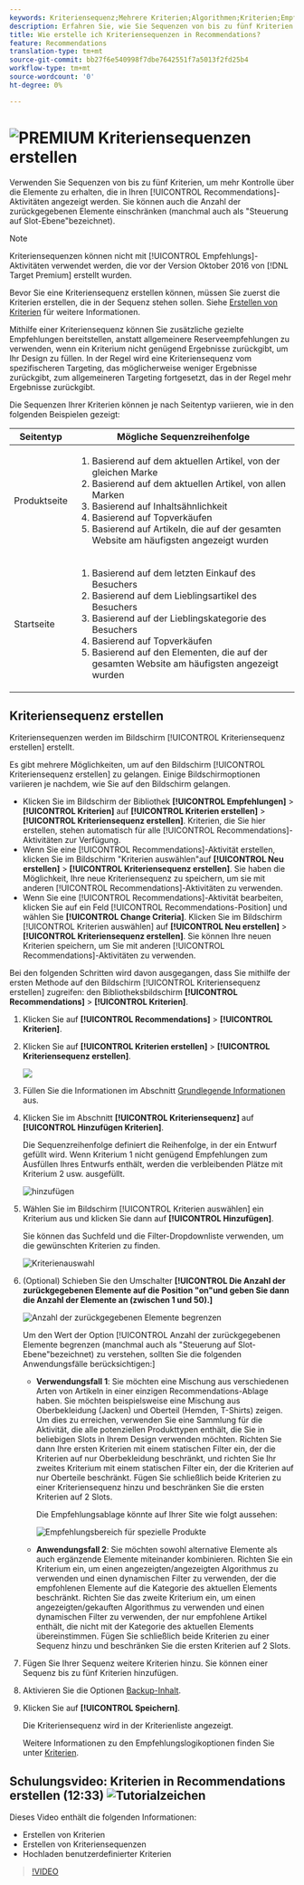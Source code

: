 ```yaml
---
keywords: Kriteriensequenz;Mehrere Kriterien;Algorithmen;Kriterien;Empfehlungskriterien;Sequenz;Anzahl der zurückgegebenen Elemente;Steuerung auf der Ebene des Slots;Steckplatz
description: Erfahren Sie, wie Sie Sequenzen von bis zu fünf Kriterien festlegen, um die Elemente, die in Ihren Adobe Target Recommendations-Aktivitäten angezeigt werden, besser zu kontrollieren.
title: Wie erstelle ich Kriteriensequenzen in Recommendations?
feature: Recommendations
translation-type: tm+mt
source-git-commit: bb27f6e540998f7dbe7642551f7a5013f2fd25b4
workflow-type: tm+mt
source-wordcount: '0'
ht-degree: 0%

---
```



# ![PREMIUM](/help/assets/premium.png) Kriteriensequenzen erstellen

Verwenden Sie Sequenzen von bis zu fünf Kriterien, um mehr Kontrolle über die Elemente zu erhalten, die in Ihren [!UICONTROL Recommendations]-Aktivitäten angezeigt werden. Sie können auch die Anzahl der zurückgegebenen Elemente einschränken (manchmal auch als &quot;Steuerung auf Slot-Ebene&quot;bezeichnet).

>[!NOTE]
>
>Kriteriensequenzen können nicht mit [!UICONTROL Empfehlungs]-Aktivitäten verwendet werden, die vor der Version Oktober 2016 von [!DNL Target Premium] erstellt wurden.

Bevor Sie eine Kriteriensequenz erstellen können, müssen Sie zuerst die Kriterien erstellen, die in der Sequenz stehen sollen. Siehe [Erstellen von Kriterien](/help/c-recommendations/c-algorithms/create-new-algorithm.md) für weitere Informationen.

Mithilfe einer Kriteriensequenz können Sie zusätzliche gezielte Empfehlungen bereitstellen, anstatt allgemeinere Reserveempfehlungen zu verwenden, wenn ein Kriterium nicht genügend Ergebnisse zurückgibt, um Ihr Design zu füllen. In der Regel wird eine Kriteriensequenz vom spezifischeren Targeting, das möglicherweise weniger Ergebnisse zurückgibt, zum allgemeineren Targeting fortgesetzt, das in der Regel mehr Ergebnisse zurückgibt.

Die Sequenzen Ihrer Kriterien können je nach Seitentyp variieren, wie in den folgenden Beispielen gezeigt:

| Seitentyp | Mögliche Sequenzreihenfolge |
| --- | --- |
| Produktseite | <ol><li>Basierend auf dem aktuellen Artikel, von der gleichen Marke</li><li>Basierend auf dem aktuellen Artikel, von allen Marken</li><li>Basierend auf Inhaltsähnlichkeit</li><li>Basierend auf Topverkäufen</li><li>Basierend auf Artikeln, die auf der gesamten Website am häufigsten angezeigt wurden</li></ol> |
| Startseite | <ol><li>Basierend auf dem letzten Einkauf des Besuchers </li><li>Basierend auf dem Lieblingsartikel des Besuchers</li><li>Basierend auf der Lieblingskategorie des Besuchers</li><li>Basierend auf Topverkäufen</li><li>Basierend auf den Elementen, die auf der gesamten Website am häufigsten angezeigt wurden</li></ol> |

## Kriteriensequenz erstellen

Kriteriensequenzen werden im Bildschirm [!UICONTROL Kriteriensequenz erstellen] erstellt.

Es gibt mehrere Möglichkeiten, um auf den Bildschirm [!UICONTROL Kriteriensequenz erstellen] zu gelangen. Einige Bildschirmoptionen variieren je nachdem, wie Sie auf den Bildschirm gelangen.

* Klicken Sie im Bildschirm der Bibliothek **[!UICONTROL Empfehlungen]** > **[!UICONTROL Kriterien]** auf **[!UICONTROL Kriterien erstellen]** > **[!UICONTROL Kriteriensequenz erstellen]**. Kriterien, die Sie hier erstellen, stehen automatisch für alle [!UICONTROL Recommendations]-Aktivitäten zur Verfügung.
* Wenn Sie eine [!UICONTROL Recommendations]-Aktivität erstellen, klicken Sie im Bildschirm &quot;Kriterien auswählen&quot;auf **[!UICONTROL Neu erstellen]** > **[!UICONTROL Kriteriensequenz erstellen]**. Sie haben die Möglichkeit, Ihre neue Kriteriensequenz zu speichern, um sie mit anderen [!UICONTROL Recommendations]-Aktivitäten zu verwenden.
* Wenn Sie eine [!UICONTROL Recommendations]-Aktivität bearbeiten, klicken Sie auf ein Feld [!UICONTROL Recommendations-Position] und wählen Sie **[!UICONTROL Change Criteria]**. Klicken Sie im Bildschirm [!UICONTROL Kriterien auswählen] auf **[!UICONTROL Neu erstellen]** > **[!UICONTROL Kriteriensequenz erstellen]**. Sie können Ihre neuen Kriterien speichern, um Sie mit anderen [!UICONTROL Recommendations]-Aktivitäten zu verwenden.

Bei den folgenden Schritten wird davon ausgegangen, dass Sie mithilfe der ersten Methode auf den Bildschirm [!UICONTROL Kriteriensequenz erstellen] zugreifen: den Bibliotheksbildschirm **[!UICONTROL Recommendations]** > **[!UICONTROL Kriterien]**.

1. Klicken Sie auf **[!UICONTROL Recommendations]** > **[!UICONTROL Kriterien]**.

1. Klicken Sie auf **[!UICONTROL Kriterien erstellen]** > **[!UICONTROL Kriteriensequenz erstellen]**.

   ![](assets/CreateCriteriaSequence.png)

1. Füllen Sie die Informationen im Abschnitt [Grundlegende Informationen](/help/c-recommendations/c-algorithms/create-new-algorithm.md#info) aus.

1. Klicken Sie im Abschnitt **[!UICONTROL Kriteriensequenz]** auf **[!UICONTROL Hinzufügen Kriterien]**.

   Die Sequenzreihenfolge definiert die Reihenfolge, in der ein Entwurf gefüllt wird. Wenn Kriterium 1 nicht genügend Empfehlungen zum Ausfüllen Ihres Entwurfs enthält, werden die verbleibenden Plätze mit Kriterium 2 usw. ausgefüllt.

   ![hinzufügen](/help/c-recommendations/c-algorithms/assets/add-criteria.png)

1. Wählen Sie im Bildschirm [!UICONTROL Kriterien auswählen] ein Kriterium aus und klicken Sie dann auf **[!UICONTROL Hinzufügen]**.

   Sie können das Suchfeld und die Filter-Dropdownliste verwenden, um die gewünschten Kriterien zu finden.

   ![Kriterienauswahl](/help/c-recommendations/c-algorithms/assets/select-criteria.png)

1. (Optional) Schieben Sie den Umschalter **[!UICONTROL Die Anzahl der zurückgegebenen Elemente auf die Position &quot;on&quot;und geben Sie dann die Anzahl der Elemente an (zwischen 1 und 50).]**

   ![Anzahl der zurückgegebenen Elemente begrenzen](/help/c-recommendations/c-algorithms/assets/limit-number.png)

   Um den Wert der Option [!UICONTROL Anzahl der zurückgegebenen Elemente begrenzen (manchmal auch als &quot;Steuerung auf Slot-Ebene&quot;bezeichnet) zu verstehen, sollten Sie die folgenden Anwendungsfälle berücksichtigen:]

   * **Verwendungsfall 1**: Sie möchten eine Mischung aus verschiedenen Arten von Artikeln in einer einzigen Recommendations-Ablage haben. Sie möchten beispielsweise eine Mischung aus Oberbekleidung (Jacken) und Oberteil (Hemden, T-Shirts) zeigen. Um dies zu erreichen, verwenden Sie eine Sammlung für die Aktivität, die alle potenziellen Produkttypen enthält, die Sie in beliebigen Slots in Ihrem Design verwenden möchten. Richten Sie dann Ihre ersten Kriterien mit einem statischen Filter ein, der die Kriterien auf nur Oberbekleidung beschränkt, und richten Sie Ihr zweites Kriterium mit einem statischen Filter ein, der die Kriterien auf nur Oberteile beschränkt. Fügen Sie schließlich beide Kriterien zu einer Kriteriensequenz hinzu und beschränken Sie die ersten Kriterien auf 2 Slots.

      Die Empfehlungsablage könnte auf Ihrer Site wie folgt aussehen:

      ![Empfehlungsbereich für spezielle Produkte](/help/c-recommendations/c-algorithms/assets/featured-products.png)

   * **Anwendungsfall 2**: Sie möchten sowohl alternative Elemente als auch ergänzende Elemente miteinander kombinieren. Richten Sie ein Kriterium ein, um einen angezeigten/angezeigten Algorithmus zu verwenden und einen dynamischen Filter zu verwenden, der die empfohlenen Elemente auf die Kategorie des aktuellen Elements beschränkt. Richten Sie das zweite Kriterium ein, um einen angezeigten/gekauften Algorithmus zu verwenden und einen dynamischen Filter zu verwenden, der nur empfohlene Artikel enthält, die nicht mit der Kategorie des aktuellen Elements übereinstimmen. Fügen Sie schließlich beide Kriterien zu einer Sequenz hinzu und beschränken Sie die ersten Kriterien auf 2 Slots.

1. Fügen Sie Ihrer Sequenz weitere Kriterien hinzu. Sie können einer Sequenz bis zu fünf Kriterien hinzufügen.

1. Aktivieren Sie die Optionen [Backup-Inhalt](/help/c-recommendations/c-algorithms/create-new-algorithm.md#content).

1. Klicken Sie auf **[!UICONTROL Speichern]**.

   Die Kriteriensequenz wird in der Kriterienliste angezeigt.

   Weitere Informationen zu den Empfehlungslogikoptionen finden Sie unter [Kriterien](/help/c-recommendations/c-algorithms/algorithms.md).

## Schulungsvideo: Kriterien in Recommendations erstellen (12:33)  ![Tutorialzeichen](/help/assets/tutorial.png)

Dieses Video enthält die folgenden Informationen:

* Erstellen von Kriterien
* Erstellen von Kriteriensequenzen
* Hochladen benutzerdefinierter Kriterien

>[!VIDEO](https://video.tv.adobe.com/v/27694?quality=12)
